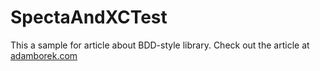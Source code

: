 # SpectaAndXCTest

This a sample for article about BDD-style library. Check out the article at [adamborek.com](http://adamborek.com/choose-your-unit-test-tool-specta/)
